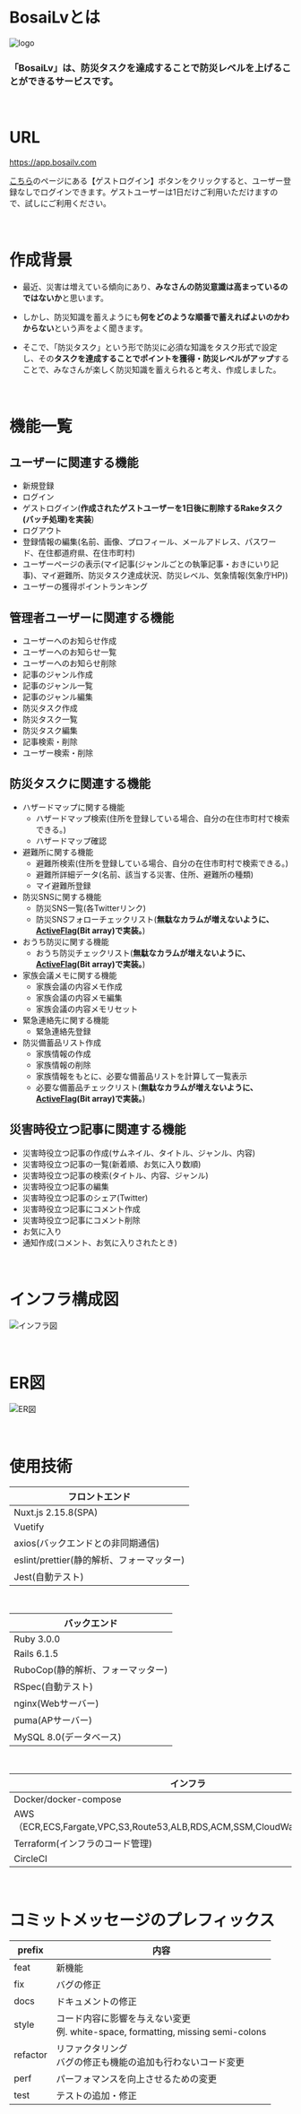 # BosaiLvとは

![logo](https://user-images.githubusercontent.com/100994776/195891384-ba180de7-a36a-4ff9-8e98-447f9770980d.jpg)

### 「BosaiLv」は、防災タスクを達成することで防災レベルを上げることができるサービスです。

<br />

# URL
https://app.bosailv.com

[こちら](https://app.bosailv.com/signup)のページにある【ゲストログイン】ボタンをクリックすると、ユーザー登録なしでログインできます。ゲストユーザーは1日だけご利用いただけますので、試しにご利用ください。

<br />

# 作成背景
 - 最近、災害は増えている傾向にあり、**みなさんの防災意識は高まっているのではないか**と思います。

 - しかし、防災知識を蓄えようにも**何をどのような順番で蓄えればよいのかわからない**という声をよく聞きます。

 - そこで、「防災タスク」という形で防災に必須な知識をタスク形式で設定し、その**タスクを達成することでポイントを獲得・防災レベルがアップ**することで、みなさんが楽しく防災知識を蓄えられると考え、作成しました。

<br />

# 機能一覧

## ユーザーに関連する機能
 - 新規登録
 - ログイン
 - ゲストログイン(**作成されたゲストユーザーを1日後に削除するRakeタスク(バッチ処理)を実装**)
 - ログアウト
 - 登録情報の編集(名前、画像、プロフィール、メールアドレス、パスワード、在住都道府県、在住市町村)
 - ユーザーページの表示(マイ記事(ジャンルごとの執筆記事・おきにいり記事)、マイ避難所、防災タスク達成状況、防災レベル、気象情報(気象庁HP))
 - ユーザーの獲得ポイントランキング

## 管理者ユーザーに関連する機能
 - ユーザーへのお知らせ作成
 - ユーザーへのお知らせ一覧
 - ユーザーへのお知らせ削除
 - 記事のジャンル作成
 - 記事のジャンル一覧
 - 記事のジャンル編集
 - 防災タスク作成
 - 防災タスク一覧
 - 防災タスク編集
 - 記事検索・削除
 - ユーザー検索・削除

## 防災タスクに関連する機能
 - ハザードマップに関する機能
   - ハザードマップ検索(住所を登録している場合、自分の在住市町村で検索できる。)
   - ハザードマップ確認
 - 避難所に関する機能
   - 避難所検索(住所を登録している場合、自分の在住市町村で検索できる。)
   - 避難所詳細データ(名前、該当する災害、住所、避難所の種類)
   - マイ避難所登録
 - 防災SNSに関する機能
   - 防災SNS一覧(各Twitterリンク)
   - 防災SNSフォローチェックリスト(**無駄なカラムが増えないように、[ActiveFlag](https://github.com/kenn/active_flag)(Bit array)で実装。**)
 - おうち防災に関する機能
   - おうち防災チェックリスト(**無駄なカラムが増えないように、[ActiveFlag](https://github.com/kenn/active_flag)(Bit array)で実装。**)
 - 家族会議メモに関する機能
   - 家族会議の内容メモ作成
   - 家族会議の内容メモ編集
   - 家族会議の内容メモリセット
 - 緊急連絡先に関する機能
   - 緊急連絡先登録
 - 防災備蓄品リスト作成
   - 家族情報の作成
   - 家族情報の削除
   - 家族情報をもとに、必要な備蓄品リストを計算して一覧表示
   - 必要な備蓄品チェックリスト(**無駄なカラムが増えないように、[ActiveFlag](https://github.com/kenn/active_flag)(Bit array)で実装。**)

## 災害時役立つ記事に関連する機能
 - 災害時役立つ記事の作成(サムネイル、タイトル、ジャンル、内容)
 - 災害時役立つ記事の一覧(新着順、お気に入り数順)
 - 災害時役立つ記事の検索(タイトル、内容、ジャンル)
 - 災害時役立つ記事の編集
 - 災害時役立つ記事のシェア(Twitter)
 - 災害時役立つ記事にコメント作成
 - 災害時役立つ記事にコメント削除
 - お気に入り
 - 通知作成(コメント、お気に入りされたとき)

<br />

# インフラ構成図
![インフラ図](https://user-images.githubusercontent.com/100994776/195884582-f76e9f4d-4996-45a9-a28d-79cc6462fc5c.png)

<br />

# ER図
![ER図](https://user-images.githubusercontent.com/100994776/195884451-b953dc90-3b54-4803-aa7d-f934b426ced4.png)

<br />

# 使用技術

| フロントエンド
----|
| Nuxt.js 2.15.8(SPA)  |
| Vuetify | 
| axios(バックエンドとの非同期通信) |
| eslint/prettier(静的解析、フォーマッター) |
| Jest(自動テスト) | 

<br />

| バックエンド |
----|
| Ruby 3.0.0 |
| Rails 6.1.5 |
| RuboCop(静的解析、フォーマッター) |
| RSpec(自動テスト) |
| nginx(Webサーバー) |
| puma(APサーバー) |
| MySQL 8.0(データベース) |

<br />

| インフラ |
----|
| Docker/docker-compose |
| AWS（ECR,ECS,Fargate,VPC,S3,Route53,ALB,RDS,ACM,SSM,CloudWatch,CodeBuild） |
| Terraform(インフラのコード管理) |
| CircleCI |

<br />

# コミットメッセージのプレフィックス

|  prefix  | 内容 |
|----------|------|
| feat     |  新機能 |
| fix      |  バグの修正 |
| docs     |  ドキュメントの修正 |
| style    |  コード内容に影響を与えない変更 <br> 例. white-space, formatting, missing semi-colons |
| refactor |  リファクタリング<br> バグの修正も機能の追加も行わないコード変更 |
| perf     |  パーフォマンスを向上させるための変更 |
| test     |  テストの追加・修正 |
